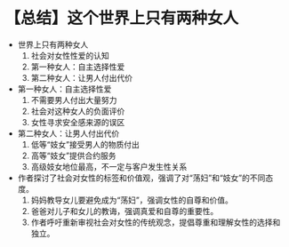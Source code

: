 # 【总结】这个世界上只有两种女人

-   世界上只有两种女人
    1.  社会对女性性爱的认知
    2.  第一种女人：自主选择性爱
    3.  第二种女人：让男人付出代价
-   第一种女人：自主选择性爱
    1.  不需要男人付出大量努力
    2.  社会对这种女人的负面评价
    3.  女性寻求安全感来源的误区
-   第二种女人：让男人付出代价
    1.  低等“妓女”接受男人的物质付出
    2.  高等“妓女”提供合约服务
    3.  高级妓女地位最高，不一定与客户发生性关系
-   作者探讨了社会对女性的标签和价值观，强调了对“荡妇”和“妓女”的不同态度。
    1.  妈妈教导女儿要避免成为“荡妇”，强调女性的自尊和价值。
    2.  爸爸对儿子和女儿的教诲，强调真爱和自尊的重要性。
    3.  作者呼吁重新审视社会对女性的传统观念，提倡尊重和理解女性的选择和独立。